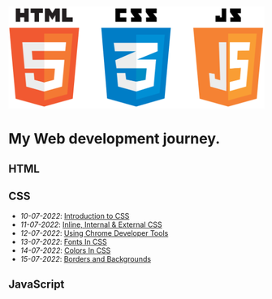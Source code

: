 ![HTML Logo](/imgs/HTML.png)
# My Web development journey.


## HTML


## CSS
- *10-07-2022*: [Introduction to CSS](https://www.youtube.com/watch?v=ua24185-rcw)
- *11-07-2022*: [Inline, Internal & External CSS](https://www.youtube.com/watch?v=ArUL-He_AN0)
- *12-07-2022*: [Using Chrome Developer Tools](https://www.youtube.com/watch?v=buxedopZbKM)
- *13-07-2022*: [Fonts In CSS](https://www.youtube.com/watch?v=5Gz7j4gDrXM)
- *14-07-2022*: [Colors In CSS](https://www.youtube.com/watch?v=EEw5OJCsiDs)
- *15-07-2022*: [Borders and Backgrounds](https://www.youtube.com/watch?v=2zcHiaHo4Jo)

## JavaScript
